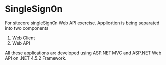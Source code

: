 # SingleSignOn
For sitecore singleSignOn Web API exercise.
Application is being separated into two components

1) Web Client
2) Web API

All these applications are developed using ASP.NET MVC and ASP.NET Web API on .NET 4.5.2 Framework.
